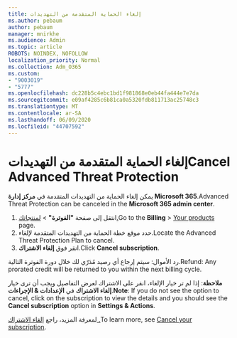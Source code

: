 ```yaml
---
title: إلغاء الحماية المتقدمة من التهديدات
ms.author: pebaum
author: pebaum
manager: mnirkhe
ms.audience: Admin
ms.topic: article
ROBOTS: NOINDEX, NOFOLLOW
localization_priority: Normal
ms.collection: Adm_O365
ms.custom:
- "9003019"
- "5777"
ms.openlocfilehash: dc228b5c4ebc1bd1f981868e0eb44fa444e7e7da
ms.sourcegitcommit: e09af4285c6b81ca0a5320fdb811713ac25748c3
ms.translationtype: MT
ms.contentlocale: ar-SA
ms.lasthandoff: 06/09/2020
ms.locfileid: "44707592"
---
```

# <a name="cancel-advanced-threat-protection"></a><span data-ttu-id="79782-102">إلغاء الحماية المتقدمة من التهديدات</span><span class="sxs-lookup"><span data-stu-id="79782-102">Cancel Advanced Threat Protection</span></span>

<span data-ttu-id="79782-103">يمكن إلغاء الحماية من التهديدات المتقدمة في **مركز إدارة Microsoft 365**.</span><span class="sxs-lookup"><span data-stu-id="79782-103">Advanced Threat Protection can be canceled in the **Microsoft 365 admin center**.</span></span>

1. <span data-ttu-id="79782-104">انتقل إلى صفحة **"الفوترة"**  >  [لمنتجاتك.](https://go.microsoft.com/fwlink/p/?linkid=842054)</span><span class="sxs-lookup"><span data-stu-id="79782-104">Go to the  **Billing** > [Your products](https://go.microsoft.com/fwlink/p/?linkid=842054) page.</span></span>
2. <span data-ttu-id="79782-105">حدد موقع خطة الحماية من التهديدات المتقدمة لإلغاء.</span><span class="sxs-lookup"><span data-stu-id="79782-105">Locate the Advanced Threat Protection Plan to cancel.</span></span>
3. <span data-ttu-id="79782-106">انقر فوق **إلغاء الاشتراك**.</span><span class="sxs-lookup"><span data-stu-id="79782-106">Click **Cancel subscription**.</span></span>

<span data-ttu-id="79782-107">رد الأموال: سيتم إرجاع أي رصيد مُدَرّي لك خلال دورة الفوترة التالية.</span><span class="sxs-lookup"><span data-stu-id="79782-107">Refund: Any prorated credit will be returned to you within the next billing cycle.</span></span>

<span data-ttu-id="79782-108">**ملاحظة**: إذا لم تر خيار الإلغاء، انقر على الاشتراك لعرض التفاصيل ويجب أن ترى خيار **إلغاء الاشتراك** في **الإعدادات & الإجراءات**.</span><span class="sxs-lookup"><span data-stu-id="79782-108">**Note**: If you do not see the option to cancel, click on the subscription to view the details and you should see the **Cancel subscription** option in **Settings & Actions**.</span></span>

<span data-ttu-id="79782-109">لمعرفة المزيد، راجع [إلغاء الاشتراك .](https://docs.microsoft.com/microsoft-365/commerce/subscriptions/cancel-your-subscription)</span><span class="sxs-lookup"><span data-stu-id="79782-109">To learn more, see [Cancel your subscription](https://docs.microsoft.com/microsoft-365/commerce/subscriptions/cancel-your-subscription).</span></span>
